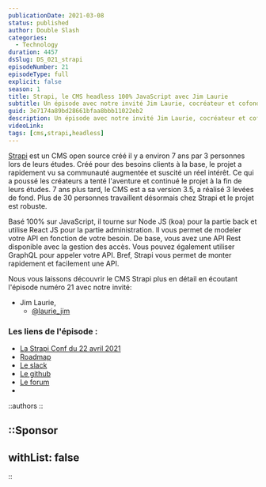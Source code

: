 ```yaml
---
publicationDate: 2021-03-08
status: published
author: Double Slash
categories:
  - Technology
duration: 4457
dsSlug: DS_021_strapi
episodeNumber: 21
episodeType: full
explicit: false
season: 1
title: Strapi, le CMS headless 100% JavaScript avec Jim Laurie
subtitle: Un épisode avec notre invité Jim Laurie, cocréateur et cofondateur de Strapi, un CMS open source 100% JavaScript
guid: 3e7174a89bd28661bfaa8bbb11022eb2
description: Un épisode avec notre invité Jim Laurie, cocréateur et cofondateur de Strapi, un CMS open source 100% JavaScript
videoLink:
tags: [cms,strapi,headless]
---
```


[Strapi](https://strapi.io/) est un CMS open source créé il y a environ 7 ans par 3 personnes lors de leurs études. Créé pour des besoins clients à la base, le projet a rapidement vu sa communauté augmentée et suscité un réel intérêt. Ce qui a poussé les créateurs a tenté l'aventure et continué le projet à la fin de leurs études.
7 ans plus tard, le CMS est a sa version 3.5, a réalisé 3 levées de fond. Plus de 30 personnes travaillent désormais chez Strapi et le projet est robuste.

Basé 100% sur JavaScript, il tourne sur Node JS (koa) pour la partie back et utilise React JS pour la partie administration.
Il vous permet de modeler votre API en fonction de votre besoin. De base, vous avez une API Rest disponible avec la gestion des accès. Vous pouvez également utiliser GraphQL pour appeler votre API.
Bref, Strapi vous permet de monter rapidement et facilement une API.

Nous vous laissons découvrir le CMS Strapi plus en détail en écoutant l'épisode numéro 21 avec notre invité:

- Jim Laurie,
  - [@laurie_jim](https://twitter.com/laurie_jim)

### Les liens de l'épisode :

- [La Strapi Conf du 22 avril 2021](https://www.strapi.io/strapi-conf-2021)
- [Roadmap](https://portal.productboard.com/strapi/1-roadmap/tabs/2-under-consideration)
- [Le slack](https://slack.strapi.io/)
- [Le github](https://github.com/strapi/)
- [Le forum](https://forum.strapi.io/)
-

::authors
::

::Sponsor
---
withList: false
---
::
